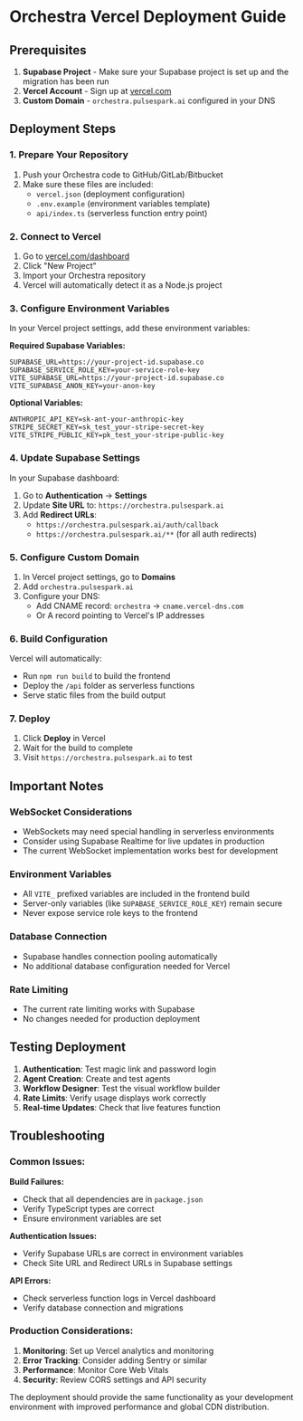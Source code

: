 # Orchestra Vercel Deployment Guide

## Prerequisites

1. **Supabase Project** - Make sure your Supabase project is set up and the migration has been run
2. **Vercel Account** - Sign up at [vercel.com](https://vercel.com)
3. **Custom Domain** - `orchestra.pulsespark.ai` configured in your DNS

## Deployment Steps

### 1. Prepare Your Repository

1. Push your Orchestra code to GitHub/GitLab/Bitbucket
2. Make sure these files are included:
   - `vercel.json` (deployment configuration)
   - `.env.example` (environment variables template)
   - `api/index.ts` (serverless function entry point)

### 2. Connect to Vercel

1. Go to [vercel.com/dashboard](https://vercel.com/dashboard)
2. Click "New Project"
3. Import your Orchestra repository
4. Vercel will automatically detect it as a Node.js project

### 3. Configure Environment Variables

In your Vercel project settings, add these environment variables:

**Required Supabase Variables:**
```
SUPABASE_URL=https://your-project-id.supabase.co
SUPABASE_SERVICE_ROLE_KEY=your-service-role-key
VITE_SUPABASE_URL=https://your-project-id.supabase.co
VITE_SUPABASE_ANON_KEY=your-anon-key
```

**Optional Variables:**
```
ANTHROPIC_API_KEY=sk-ant-your-anthropic-key
STRIPE_SECRET_KEY=sk_test_your-stripe-secret-key
VITE_STRIPE_PUBLIC_KEY=pk_test_your-stripe-public-key
```

### 4. Update Supabase Settings

In your Supabase dashboard:

1. Go to **Authentication** → **Settings**
2. Update **Site URL** to: `https://orchestra.pulsespark.ai`
3. Add **Redirect URLs**:
   - `https://orchestra.pulsespark.ai/auth/callback`
   - `https://orchestra.pulsespark.ai/**` (for all auth redirects)

### 5. Configure Custom Domain

1. In Vercel project settings, go to **Domains**
2. Add `orchestra.pulsespark.ai`
3. Configure your DNS:
   - Add CNAME record: `orchestra` → `cname.vercel-dns.com`
   - Or A record pointing to Vercel's IP addresses

### 6. Build Configuration

Vercel will automatically:
- Run `npm run build` to build the frontend
- Deploy the `/api` folder as serverless functions
- Serve static files from the build output

### 7. Deploy

1. Click **Deploy** in Vercel
2. Wait for the build to complete
3. Visit `https://orchestra.pulsespark.ai` to test

## Important Notes

### WebSocket Considerations

- WebSockets may need special handling in serverless environments
- Consider using Supabase Realtime for live updates in production
- The current WebSocket implementation works best for development

### Environment Variables

- All `VITE_` prefixed variables are included in the frontend build
- Server-only variables (like `SUPABASE_SERVICE_ROLE_KEY`) remain secure
- Never expose service role keys to the frontend

### Database Connection

- Supabase handles connection pooling automatically
- No additional database configuration needed for Vercel

### Rate Limiting

- The current rate limiting works with Supabase
- No changes needed for production deployment

## Testing Deployment

1. **Authentication**: Test magic link and password login
2. **Agent Creation**: Create and test agents
3. **Workflow Designer**: Test the visual workflow builder
4. **Rate Limits**: Verify usage displays work correctly
5. **Real-time Updates**: Check that live features function

## Troubleshooting

### Common Issues:

**Build Failures:**
- Check that all dependencies are in `package.json`
- Verify TypeScript types are correct
- Ensure environment variables are set

**Authentication Issues:**
- Verify Supabase URLs are correct in environment variables
- Check Site URL and Redirect URLs in Supabase settings

**API Errors:**
- Check serverless function logs in Vercel dashboard
- Verify database connection and migrations

### Production Considerations:

1. **Monitoring**: Set up Vercel analytics and monitoring
2. **Error Tracking**: Consider adding Sentry or similar
3. **Performance**: Monitor Core Web Vitals
4. **Security**: Review CORS settings and API security

The deployment should provide the same functionality as your development environment with improved performance and global CDN distribution.